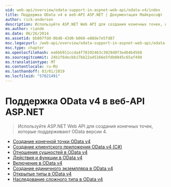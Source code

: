 ```yaml
---
uid: web-api/overview/odata-support-in-aspnet-web-api/odata-v4/index
title: Поддержка OData v4 в веб-API ASP.NET | Документация Майкрософт
author: rick-anderson
description: Используйте ASP.NET Web API для создания конечных точек, которые поддерживают OData версии 4.
ms.author: riande
ms.date: 06/26/2014
ms.assetid: bb807fdd-0bd8-43d0-b068-e88de7e5fd87
msc.legacyurl: /web-api/overview/odata-support-in-aspnet-web-api/odata-v4
msc.type: chapter
ms.openlocfilehash: ea6bb911ccda4f78192463c3029d073ed64b4568
ms.sourcegitcommit: 24b1f6decbb17bb22a45166e5fdb0845c65af498
ms.translationtype: MT
ms.contentlocale: ru-RU
ms.lasthandoff: 03/01/2019
ms.locfileid: "57021491"
---
```

<a name="supporting-odata-v4-in-aspnet-web-api"></a>Поддержка OData v4 в веб-API ASP.NET
====================
> Используйте ASP.NET Web API для создания конечных точек, которые поддерживают OData версии 4.


- [Создание конечной точки OData v4](create-an-odata-v4-endpoint.md)
- [Создание клиентского приложения OData v4 (C#)](create-an-odata-v4-client-app.md)
- [Отношения сущностей в OData v4](entity-relations-in-odata-v4.md)
- [Действия и функции в OData v4](odata-actions-and-functions.md)
- [Включение в OData v4](odata-containment-in-web-api-22.md)
- [Создание единичного экземпляра в OData v4](using-a-singleton-in-an-odata-endpoint-in-web-api-22.md)
- [Открытые типы в OData v4](use-open-types-in-odata-v4.md)
- [Наследование сложного типа в OData v4](complex-type-inheritance-in-odata-v4.md)
